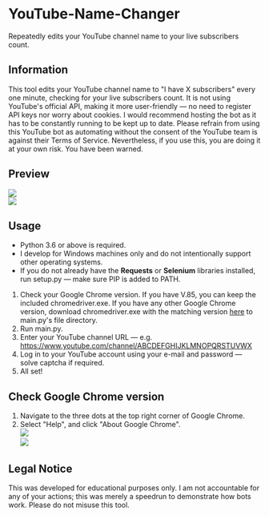 # YouTube-Name-Changer
Repeatedly edits your YouTube channel name to your live subscribers count. 

## Information
This tool edits your YouTube channel name to "I have X subscribers" every one minute, checking for your live subscribers count. It is not using YouTube's official API, making it  more user-friendly — no need to register API keys nor worry about cookies. I would recommend hosting the bot as it has to be constantly running to be kept up to date. Please refrain from using this YouTube bot as automating without the consent of the YouTube team is against their Terms of Service. Nevertheless, if you use this, you are doing it at your own risk. You have been warned.

## Preview
![](https://i.imgur.com/nMDhdZB.png)<br>
![](https://i.imgur.com/RqFUVep.png)

## Usage
- Python 3.6 or above is required.
- I develop for Windows machines only and do not intentionally support other operating systems.
- If you do not already have the **Requests** or **Selenium** libraries installed, run setup.py — make sure PIP is added to PATH.
1. Check your Google Chrome version. If you have V.85, you can keep the included chromedriver.exe. If you have any other Google Chrome version, download chromedriver.exe with the matching version [here](https://chromedriver.chromium.org/downloads) to main.py's file directory.
2. Run main.py.
3. Enter your YouTube channel URL — e.g. https://www.youtube.com/channel/ABCDEFGHIJKLMNOPQRSTUVWX
4. Log in to your YouTube account using your e-mail and password — solve captcha if required.
4. All set!

## Check Google Chrome version
1. Navigate to the three dots at the top right corner of Google Chrome.
2. Select "Help", and click "About Google Chrome".<br>
![](https://i.imgur.com/PiL1MEy.png)<br>
![](https://i.imgur.com/aluXidt.png)

## Legal Notice
This was developed for educational purposes only. I am not accountable for any of your actions; this was merely a speedrun to demonstrate how bots work. Please do not misuse this tool.
